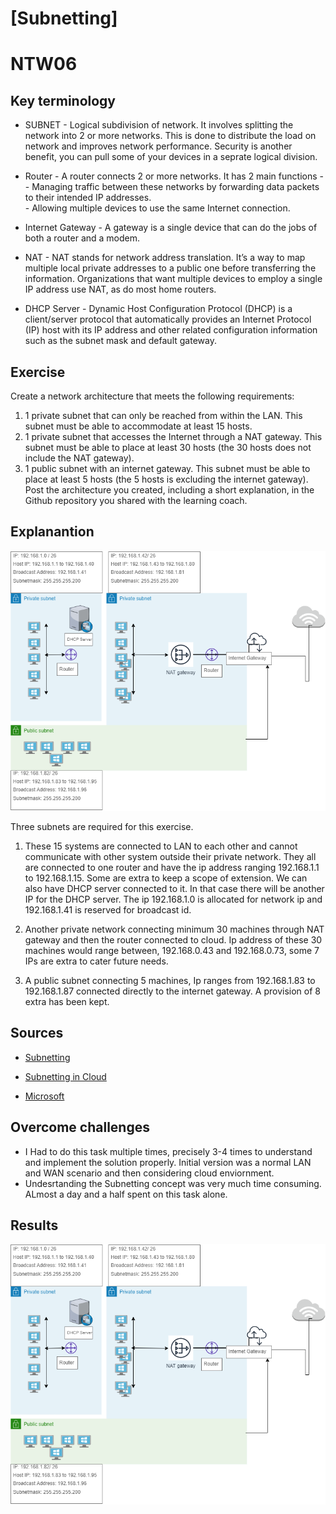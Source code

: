# [Subnetting]
# NTW06

## Key terminology

* SUBNET - Logical subdivision of network. It involves splitting the network into 2 or more networks. This is done to distribute the load on network and improves network performance. Security is another benefit, you can pull some of your devices in a seprate logical division.

* Router -  A router connects 2 or more networks.  It has 2 main functions -  
        -  Managing traffic between these networks by forwarding data packets to their intended IP addresses.   
        - Allowing multiple devices to use the same Internet connection.

* Internet Gateway - A gateway is a single device that can do the jobs of both a router and a modem.

* NAT - NAT stands for network address translation. It’s a way to map multiple local private addresses to a public one before transferring the information. Organizations that want multiple devices to employ a single IP address use NAT, as do most home routers.

* DHCP Server - Dynamic Host Configuration Protocol (DHCP) is a client/server protocol that automatically provides an Internet Protocol (IP) host with its IP address and other related configuration information such as the subnet mask and default gateway.



## Exercise

 Create a network architecture that meets the following requirements:
1. 1 private subnet that can only be reached from within the LAN. This subnet must be able to accommodate at least 15 hosts.
1. 1 private subnet that accesses the Internet through a NAT gateway. This subnet must be able to place at least 30 hosts (the 30 hosts does not include the NAT gateway).
1. 1 public subnet with an internet gateway. This subnet must be able to place at least 5 hosts (the 5 hosts is excluding the internet gateway).
Post the architecture you created, including a short explanation, in the Github repository you shared with the learning coach.


## Explanantion

![Reference Digram](https://github.com/Techgrounds-Cloud-9/cloud-9-MBarodia/blob/f9c77645e532a1e57d9f44cebe011e11fa5c8853/00_includes/02_Networking/NTW06/NTW06-SubnettingAssignment.png)

Three subnets are required for this exercise.


1. These 15 systems are connected to LAN to each other and cannot communicate with other system outside their private network. They all are connected to one router and have the ip address ranging 192.168.1.1 to 192.168.1.15. Some are extra to keep a scope of extension.
We can also have DHCP server connected to it. In that case there will be another IP for the DHCP server. The ip 192.168.1.0 is allocated for network ip and 192.168.1.41 is reserved for broadcast id.

2. Another private network connecting minimum 30 machines through NAT gateway and then the router connected to cloud.
Ip address of these 30 machines would range between, 192.168.0.43 and
 192.168.0.73, some 7 IPs are extra to cater future needs.

3. A public subnet connecting 5 machines, Ip ranges from 192.168.1.83 to 192.168.1.87 connected directly to the internet gateway. A provision of 8 extra has been kept.
  

## Sources

* [Subnetting](https://www.youtube.com/watch?v=s_Ntt6eTn94&t=452s)

* [Subnetting in Cloud](https://www.youtube.com/results?search_query=subnetting+in+cloud+explained)  

* [Microsoft](https://learn.microsoft.com/en-us/windows-server/networking/technologies/dhcp/dhcp-top)


## Overcome challenges


* I Had to do this task multiple times, precisely 3-4 times to understand and implement the solution properly. 
Initial version was a normal LAN and WAN scenario and then considering cloud enviornment.
* Undesrtanding the Subnetting concept was very much time consuming. ALmost a day and a half spent on this task alone.



## Results

![Reference Digram](https://github.com/Techgrounds-Cloud-9/cloud-9-MBarodia/blob/f9c77645e532a1e57d9f44cebe011e11fa5c8853/00_includes/02_Networking/NTW06/NTW06-SubnettingAssignment.png)
